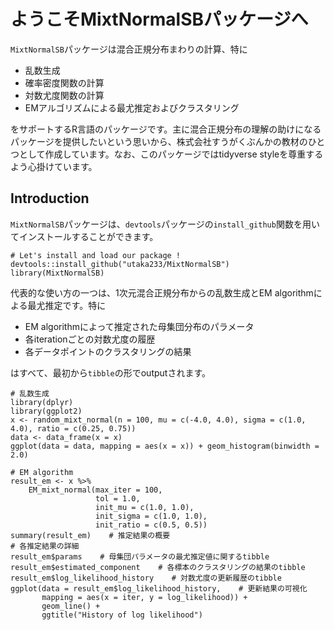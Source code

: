 # ようこそMixtNormalSBパッケージへ
`MixtNormalSB`パッケージは混合正規分布まわりの計算、特に
* 乱数生成
* 確率密度関数の計算
* 対数尤度関数の計算
* EMアルゴリズムによる最尤推定およびクラスタリング

をサポートするR言語のパッケージです。主に混合正規分布の理解の助けになるパッケージを提供したいという思いから、株式会社すうがくぶんかの教材のひとつとして作成しています。なお、このパッケージではtidyverse styleを尊重するよう心掛けています。

## Introduction
`MixtNormalSB`パッケージは、`devtools`パッケージの`install_github`関数を用いてインストールすることができます。
```
# Let's install and load our package !
devtools::install_github("utaka233/MixtNormalSB")
library(MixtNormalSB)
```
代表的な使い方の一つは、1次元混合正規分布からの乱数生成とEM algorithmによる最尤推定です。特に
* EM algorithmによって推定された母集団分布のパラメータ
* 各iterationごとの対数尤度の履歴
* 各データポイントのクラスタリングの結果

はすべて、最初から`tibble`の形でoutputされます。
```
# 乱数生成
library(dplyr)
library(ggplot2)
x <- random_mixt_normal(n = 100, mu = c(-4.0, 4.0), sigma = c(1.0, 4.0), ratio = c(0.25, 0.75))
data <- data_frame(x = x)
ggplot(data = data, mapping = aes(x = x)) + geom_histogram(binwidth = 2.0)
```
```
# EM algorithm
result_em <- x %>%
    EM_mixt_normal(max_iter = 100,
                   tol = 1.0,
                   init_mu = c(1.0, 1.0),
                   init_sigma = c(1.0, 1.0),
                   init_ratio = c(0.5, 0.5))
summary(result_em)    # 推定結果の概要
# 各推定結果の詳細
result_em$params    # 母集団パラメータの最尤推定値に関するtibble
result_em$estimated_component    # 各標本のクラスタリングの結果のtibble
result_em$log_likelihood_history    # 対数尤度の更新履歴のtibble
ggplot(data = result_em$log_likelihood_history,    # 更新結果の可視化
       mapping = aes(x = iter, y = log_likelihood)) +
       geom_line() +
       ggtitle("History of log likelihood")
```
